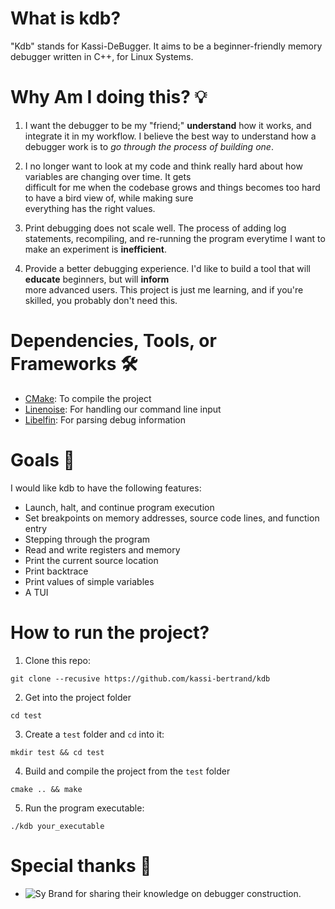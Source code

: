 # What is kdb?
"Kdb" stands for Kassi-DeBugger. It aims to be a beginner-friendly memory debugger written in C++, for Linux Systems.

# Why Am I doing this? 💡

1. I want the debugger to be my "friend;" **understand** how it works, and integrate it in my workflow. I believe the
best way to understand how a debugger work is to _go through the process of building one_.

2. I no longer want to look at my code and think really hard about how variables are changing over time. It gets  
difficult for me when the codebase grows and things becomes too hard to have a bird view of, while making sure  
everything has the right values.

3. Print debugging does not scale well. The process of adding log statements, recompiling, and re-running the program
everytime I want to make an experiment is **inefficient**.

4. Provide a better debugging experience. I'd like to build a tool that will **educate** beginners, but will **inform**  
more advanced users. This project is just me learning, and if you're skilled, you probably don't need this.

# Dependencies, Tools, or Frameworks 🛠️

- [CMake](https://cmake.org/): To compile the project
- [Linenoise](https://github.com/antirez/linenoise): For handling our command line input
- [Libelfin](https://github.com/TartanLlama/libelfin/tree/fbreg): For parsing debug information

# Goals 🎯

I would like kdb to have the following features:

- Launch, halt, and continue program execution
- Set breakpoints on memory addresses, source code lines, and function entry
- Stepping through the program
- Read and write registers and memory
- Print the current source location
- Print backtrace
- Print values of simple variables
- A TUI

# How to run the project?

1. Clone this repo:
```shell
git clone --recusive https://github.com/kassi-bertrand/kdb
```
2. Get into the project folder
```shell
cd test
```
3. Create a `test` folder and `cd` into it:
```shell
mkdir test && cd test
```
4. Build and compile the project from the `test` folder
```shell
cmake .. && make
```
5. Run the program executable:
```shell
./kdb your_executable
```

# Special thanks 🤝

- ![Sy Brand](https://github.com/TartanLlama) for sharing their knowledge on debugger construction.
